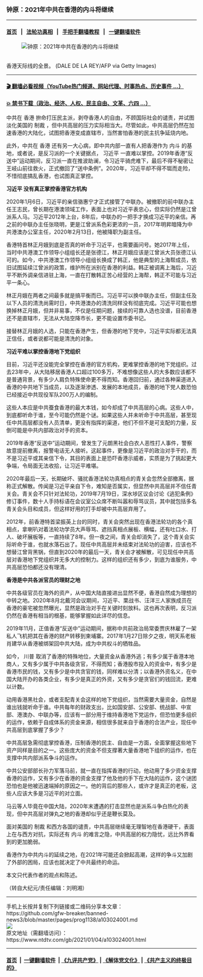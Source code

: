### 钟原：2021年中共在香港的内斗将继续
------------------------

#### [首页](https://github.com/gfw-breaker/banned-news3/blob/master/README.md) &nbsp;&nbsp;|&nbsp;&nbsp; [法轮功真相](https://github.com/begood0513/basic/blob/master/README.md)  &nbsp;&nbsp;|&nbsp;&nbsp; [手把手翻墙教程](https://github.com/gfw-breaker/guides/wiki)  &nbsp;&nbsp;|&nbsp;&nbsp; [一键翻墙软件](https://github.com/gfw-breaker/nogfw/blob/master/README.md)  



<div><div class="featured_image">
 <figure>
  <img alt="钟原：2021年中共在香港的内斗将继续" src="https://i.ntdtv.com/assets/uploads/2021/01/GettyImages-1085700978-800x450.jpg"/>
 </figure><br/>
 <span class="caption">
  香港天际线的全景。   (DALE DE LA REY/AFP via Getty Images)
 </span>
</div>
</div><hr/>

#### [ 🎬  翻墙必看视频（YouTube热门频道、网站代理、时事热点、历史事件 ...）](https://github.com/gfw-breaker/links/blob/master/banned.md)

#### [ 💥  禁书下载（政治、经济、人权、民主自由、文革、六四 ...）](https://github.com/gfw-breaker/books/blob/master/README.md)

<div><div class="post_content" itemprop="articleBody">
 <p>
  中共在
  <ok href="https://www.ntdtv.com/gb/香港.htm">
   香港
  </ok>
  拚命打压民主派，剥夺香港人的自由，不顾国际社会的谴责，并试图淡化美国的
  <ok href="https://www.ntdtv.com/gb/制裁.htm">
   制裁
  </ok>
  ，但中共高层的压力实际相当大。尽管如此，中共高层仍然在加速香港的大陆化，试图把香港变成直辖市，当然害怕香港的民主抗争延烧内地。
 </p>
 <p>
  此外，中共在
  <ok href="https://www.ntdtv.com/gb/香港.htm">
   香港
  </ok>
  还有另一大心病，即中共内部一直有人把香港作为
  <ok href="https://www.ntdtv.com/gb/内斗.htm">
   内斗
  </ok>
  的基地，或者说，是反习派的一个关键据点，
  <ok href="https://www.ntdtv.com/gb/习近平.htm">
   习近平
  </ok>
  一直难以掌控。2019年香港“反送中”运动期间，反习派一直在推波助澜，令习近平骑虎难下，最后不得不秘密让王岐山前往救火，正式撤回了“送中条例”。2020年，习近平却不得不铤而走险，不惜彻底搞乱香港，也试图真正掌控。
 </p>
 <p>
  <strong>
   <ok href="https://www.ntdtv.com/gb/习近平.htm">
    习近平
   </ok>
   没有真正掌控香港官方机构
  </strong>
 </p>
 <p>
  2020年1月6日，习近平的亲信骆惠宁才正式接管了中联办。被撤职的前中联办主任王志民，曾长期在港澳领域工作，表面上也对习近平表忠心，但实际仍然是江曾派系人马。习近平2012年上台，8年后，中联办的一把手才换成习近平的亲信。再之前的中联办主任张晓明，更是江曾派系色彩更浓的一员，2017年明昇暗降为中共港澳办公室主任，2020年2月13日，他被降职为副主任。
 </p>
 <p>
  香港特首林正月娥到底是否真的听命于习近平，也需要画问号。她2017年上任，当时中共港澳工作领导小组组长还是张德江，林正月娥应该是江曾派大员张德江认可的。如今，中共港澳工作领导小组组长换成了韩正，他是典型的上海帮成员，依旧试图延续江曾派的政策，维护所在派别在香港的利益。韩正被调离上海后，习近平不断外调亲信进驻上海，一直在打散韩正苦心经营的上海帮，韩正不可能与习近平一条心。
 </p>
 <p>
  林正月娥在两者之间最多就是搞平衡而已。习近平可以换中联办主任，但副主任及以下人员的清洗尚需时日，中共港澳办的清洗同样没有彻底完成。习近平可能也想换掉林正月娥，但并非易事，不仅是任期问题，接续的可靠人选也没谱，目前香港还不是直辖市，无法从大陆空降市长，更不能设置市委书记。
 </p>
 <p>
  接替林正月娥的人选，只能在香港产生，但香港的地下党中，习近平实际都无法真正信任，或者说都可能是清洗的对象。
 </p>
 <p>
  <strong>
   习近平难以掌控香港地下党组织
  </strong>
 </p>
 <p>
  目前，习近平还没能完全掌控在香港的官方机构，更难掌控香港的地下党组织。过去23年中，从大陆移居香港人口超过100多万，不难想像这些人的大多数应该都不是普通背景，有多少人肩负特殊使命更不得而知。香港回归前，通过各种渠道进入香港的中共地下当成员，以及逐渐渗透、发展的本地成员，香港的地下党人数恐怕已经接近中共现役军队200万人的编制。
 </p>
 <p>
  这些人本应是中共蚕食香港的最大本钱，如今却成了中共高层的心病。这些人中，到底都听命于谁，至今可能仍然是个谜。如果这些人并未听命于中共高层，甚至现任中共高层都没有人员清单，更没有指挥的渠道，他们不但不是可支配的力量，反倒可能是中共内部政治对手的资本。
 </p>
 <p>
  2019年香港“反送中”运动期间，曾发生了元朗黑社会白衣人恶性打人事件，警察故意提前撤离，报警电话无人接听。这起事件，更像是习近平的政治对手干的，而不是习近平或其亲信下令，其目的表面上是恐吓香港示威者，实质是为了挑起更大争端，令局面无法收拾，让习近平难堪。
 </p>
 <p>
  2020年最后一天，长期破坏、骚扰香港法轮功真相点的青关会忽然全部撤离，据称正式解散。传闻是习近平亲自下令，难知是否属实，但显然中共高层并不信任青关会。青关会不只针对法轮功，2019年7月19日，深水埗区议会讨论《逃犯条例》修订事件，数十人手持标语在会议室公众席不断叫嚣和辱骂议员，其中就包括多名青关会头目和成员，但这样好用的打手却被中共高层弃用了。
 </p>
 <p>
  2012年，前香港特首梁振英上台的同时，青关会突然出现在香港法轮功的各个真相点，拿喇叭对着法轮功学员大声辱骂、遮挡真相点展板、横幅，还有吐口水、打人、破坏展板等，一直持续了8年。但一夜之间，青关会却消失了，这个青关会实际听命于谁，也就水落石出了。现任中共高层并未结束对法轮功的迫害，应该也不想替江曾背黑锅，但直到2020年的最后一天，青关会才被解散，可见现任中共高层对香港地下党组织并无多大的控制力。这样的组织还有多少，到底为谁服务，中共高层恐怕都还没有理清。
 </p>
 <p>
  <strong>
   香港是中共各派官员的理财之地
  </strong>
 </p>
 <p>
  中共各级官员在海外的资产，从中国大陆直接进出显然不便，香港自然成为理想的中转之地。2020年8月北戴河会议期间，习近平、栗战书、汪洋三人家族成员在香港的豪宅被忽然曝光，显然是政治对手在关键时刻放料。这也再次表明，反习派仍然在香港有相当的根基，能够掌握如此详尽的信息。
 </p>
 <p>
  2019年11月，正值香港“反送中”运动期间，据称中共前政治局常委贾庆林雇了一架私人飞机把其在香港的财产转移到柬埔寨。2017年1月27日除夕之夜，明天系老板肖建华从香港被绑架回中共大陆，成为中共权斗的牺牲品。
 </p>
 <p>
  如今，
  <ok href="https://www.ntdtv.com/gb/川普.htm">
   川普
  </ok>
  取消了香港的特殊地位，大量资金从香港外逃；有多少属于香港本地商人，又有多少属于中共各级贪官，不得而知；香港股市投入的资金中，有多少是香港市民的钱，又有多少是中共贪官的钱，同样难以分清；以香港外资名义，在中国大陆开办的各类企业，有多少是真正的外资，又有多少是贪官们的钱回流，更难以计数。
 </p>
 <p>
  动用香港黑社会，或者支配青关会这样的地下党组织，当然需要大量资金，自然是谁出钱就听命于谁。中共每年的财政支出，比如国安部、公安部、统战部、中宣部、港澳办、中联办等，应该有一部分用于维持香港地下党运作，但恐怕更多组织的运作，依赖于自成体系的资金来源，相信很多就来自于香港的合法产业，现任中共高层到底掌握了多少？
 </p>
 <p>
  中共高层急需彻底掌控香港，压制香港的民主、自由是一方面，全面掌握这些地下资产同样是目的之一。这些庞大的资金不但支撑著大量香港地下组织的运作，也在支撑中共内部派系争斗的运作。
 </p>
 <p>
  中共公安部部长孙力军落马前，就一直在指挥香港的行动，他动用了多少资金支撑香港的运作，又有多少在香港的资金支撑了他及他的手下在大陆的运作，这个谜团恐怕也是他被迅速端掉的原因之一。他的背后的那些人，或许才是真正的老板，这些人应该大多是习近平的对立面。
 </p>
 <p>
  马云等人毕竟在中国大陆，2020年末遭遇的打击显然也是派系斗争白热化的表现，但中共高层对弹丸之地的香港却似乎还是鞭长莫及。
 </p>
 <p>
  面对美国的
  <ok href="https://www.ntdtv.com/gb/制裁.htm">
   制裁
  </ok>
  和西方各国的谴责，中共高层继续毫无理智地在香港硬干，表面上在与西方对抗，实际还有
  <ok href="https://www.ntdtv.com/gb/内斗.htm">
   内斗
  </ok>
  的难言之隐，中共高层的权力隐忧，远比外界看到的更加脆弱。
 </p>
 <p>
  香港作为中共内斗的延续之地，在2021年可能还会掀起高潮，这样的争斗又加剧了外部的困局，应该也就决定了中共最终的命运。
 </p>
 <p>
  本文只代表作者的观点和陈述。
 </p>
 <p>
  （转自大纪元/责任编辑：刘明湘）
 </p>
 <div class="single_ad">
 </div>
</div>
</div>
<hr/>
手机上长按并复制下列链接或二维码分享本文章：<br/>
https://github.com/gfw-breaker/banned-news3/blob/master/pages/prog1138/a103024001.md <br/>
<a href='https://github.com/gfw-breaker/banned-news3/blob/master/pages/prog1138/a103024001.md'><img src='https://github.com/gfw-breaker/banned-news3/blob/master/pages/prog1138/a103024001.md.png'/></a> <br/>
原文地址（需翻墙访问）：https://www.ntdtv.com/gb/2021/01/04/a103024001.html


------------------------
#### [首页](https://github.com/gfw-breaker/banned-news3/blob/master/README.md) &nbsp;|&nbsp; [一键翻墙软件](https://github.com/gfw-breaker/nogfw/blob/master/README.md) &nbsp;| [《九评共产党》](https://github.com/gfw-breaker/9ping.md/blob/master/README.md#九评之一评共产党是什么) | [《解体党文化》](https://github.com/gfw-breaker/jtdwh.md/blob/master/README.md) | [《共产主义的终极目的》](https://github.com/gfw-breaker/gczydzjmd.md/blob/master/README.md)


<img src='http://gfw-breaker.win/banned-news3/pages/prog1138/a103024001.md' width='0px' height='0px'/>